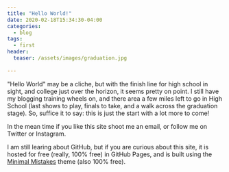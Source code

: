 ```yaml
---
title: "Hello World!"
date: 2020-02-18T15:34:30-04:00
categories:
  - blog
tags:
  - first
header:
  teaser: /assets/images/graduation.jpg
  
---
```

"Hello World" may be a cliche, but with the finish line for high school in sight, and college just over the horizon, it seems pretty on point. I still have my blogging training wheels on, and there area a few miles left to go in High School (last shows to play, finals to take, and a walk across the graduation stage). So, suffice it to say: this is just the start with a lot more to come! 

In the mean time if you like this site shoot me an email, or follow me on Twitter or Instagram. 

I am still learing about GitHub, but if you are curious about this site, it is hosted for free (really, 100% free) in GitHub Pages, and is built using the [Minimal Mistakes](https://mmistakes.github.io/minimal-mistakes/) theme (also 100% free). 
